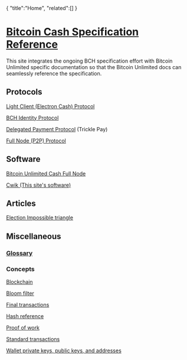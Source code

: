 <div class="cwikmeta">
{
"title":"Home",
"related":[]
}</div>

# [Bitcoin Cash Specification Reference](ref/home)

This site integrates the ongoing BCH specification effort with Bitcoin Unlimited specific documentation so that the Bitcoin Unlimited docs can seamlessly reference the specification.

## Protocols

[Light Client (Electron Cash) Protocol](/electrs__protocol)

[BCH Identity Protocol](/identity__protocol)

[Delegated Payment Protocol](/delegated_payment_protocol) (Trickle Pay)

[Full Node (P2P) Protocol](/ref/protocol)
## Software

[Bitcoin Unlimited Cash Full Node](bu_bitcoind)

[Cwik (This site's software)](cwik) 

## Articles
[Election Impossible triangle](/election_impossible_triangle)

## Miscellaneous

### [Glossary](glossary)

### Concepts
[Blockchain](blockchain.md)

[Bloom filter](objects/bloom__filter)

[Final transactions](/final__transactions.md)

[Hash reference](hash__reference)

[Proof of work](proof__of__work)

[Standard transactions](/standard__transactions.md)

[Wallet private keys, public keys, and addresses](objects/wallet__objects)